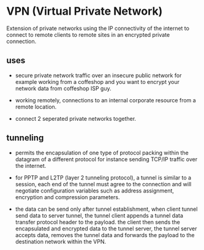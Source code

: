 # VPN (Virtual Private Network)

Extension of private networks using the IP connectivity of the internet to connect to remote clients to remote sites in an encrypted private connection.

## uses

- secure private network traffic over an insecure public network for example working from a coffeshop and you want to encrypt your network data from coffeshop ISP guy.

- working remotely, connections to an internal corporate resource from a remote location.

- connect 2 seperated private networks together.

## tunneling

- permits the encapsulation of one type of protocol packing within the datagram of a different protocol for instance sending TCP/IP traffic over the internet.

- for PPTP and L2TP (layer 2 tunneling protocol), a tunnel is similar to a session, each end of the tunnel must agree to the connection and will negotiate configuration variables such as address assignment, encryption and compression parameters.

- the data can be send only after tunnel establishment, when client tunnel send data to server tunnel, the tunnel client appends a tunnel data transfer protocol header to the payload. the client then sends the encapsulated and encrypted data to the tunnel server, the tunnel server accepts data, removes the tunnel data and forwards the payload to the destination network within the VPN.

